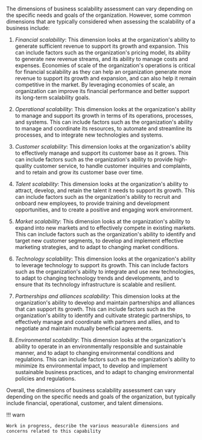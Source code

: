 The dimensions of business scalability assessment can vary depending on the specific needs and goals of the organization. However, some common dimensions that are typically
considered when assessing the scalability of a business include:

1. _Financial scalability_: This dimension looks at the organization's ability to generate sufficient revenue to support its growth and expansion. 
 This can include factors such as the organization's pricing model, its ability to generate new revenue streams, and its ability to manage costs and expenses. Economies 
of scale of the organization's operations is critical for financial scalability as they can help an organization generate more revenue to support its growth and expansion,
and can also help it remain competitive in the market. By leveraging economies of scale, an organization can improve its financial performance and better support its 
long-term scalability goals.


2. _Operational scalability_: This dimension looks at the organization's ability to manage and support its growth in terms of its operations, processes, and systems.
This can include factors such as the organization's ability to manage and coordinate its resources, to automate and streamline its processes, and to integrate new 
technologies and systems.


3. _Customer scalability_: This dimension looks at the organization's ability to effectively manage and support its customer base as it grows. This can include factors
 such as the organization's ability to provide high-quality customer service, to handle customer inquiries and complaints, and to retain and grow its customer base 
 over time.


4. _Talent scalability_: This dimension looks at the organization's ability to attract, develop, and retain the talent it needs to support its growth. This can include
factors such as the organization's ability to recruit and onboard new employees, to provide training and development opportunities, and to create a positive and 
engaging work environment.


5. _Market scalability_: This dimension looks at the organization's ability to expand into new markets and to effectively compete in existing markets. This can include
factors such as the organization's ability to identify and target new customer segments, to develop and implement effective marketing strategies, and to adapt to 
changing market conditions.


6. _Technology scalability_: This dimension looks at the organization's ability to leverage technology to support its growth. This can include factors such as the
organization's ability to integrate and use new technologies, to adapt to changing technology trends and developments, and to ensure that its technology infrastructure
is scalable and resilient.


7. _Partnerships and alliances scalability_: This dimension looks at the organization's ability to develop and maintain partnerships and alliances that can support
its growth. This can include factors such as the organization's ability to identify and cultivate strategic partnerships, to effectively manage and coordinate with
partners and allies, and to negotiate and maintain mutually beneficial agreements.


8. _Environmental scalability_: This dimension looks at the organization's ability to operate in an environmentally responsible and sustainable manner, 
and to adapt to changing environmental conditions and regulations. This can include factors such as the organization's ability to minimize its environmental impact, 
to develop and implement sustainable business practices, and to adapt to changing environmental policies and regulations.




Overall, the dimensions of business scalability assessment can vary depending on the specific needs and goals of the organization, but typically include financial, operational, customer, and talent dimensions.


!!! warn

    Work in progress, describe the various measurable dimensions and concerns related to this capability
